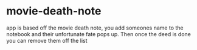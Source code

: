 # movie-death-note

app is based off the movie death note, you add someones name to the notebook and their unfortunate fate pops up. Then once the deed is done you can remove them off the list 